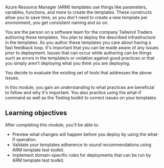 Azure Resource Manager (ARM) templates use things like parameters, variables, functions, and more to create the templates. These constructs allow you to save time, as you don't need to create a new template per environment, you get consistent naming and so on.

You are the person on a software team for the company Tailwind Traders authoring these templates. You plan to deploy the described infrastructure in the templates. As you author these templates you care about having a fast feedback loop. It's important that you can be made aware of any issues prior to deployment. Issues that can occur while authoring can be things such as errors in the template/s or violation against good practices or that you simply aren't deploying what you think you are deploying.

You decide to evaluate the existing set of tools that addresses the above issues.

In this module, you gain an understanding to what practices are beneficial to follow and why it's important. You also practice using the what-if command as well as the Testing toolkit to correct issues on your templates.

## Learning objectives

After completing this module, you'll be able to:

- Preview what changes will happen before you deploy by using the what-if operation.
- Validate your templates adherence to sound recommendations using ARM template test toolkit.
- Implement domain-specific rules for deployments that can be run by ARM template test toolkit.
